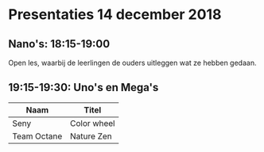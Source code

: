 # Presentaties 14 december 2018

## Nano's: 18:15-19:00 

Open les, waarbij de leerlingen de ouders uitleggen wat ze hebben gedaan.

## 19:15-19:30: Uno's en Mega's

Naam|Titel
---|---
Seny|Color wheel
Team Octane|Nature Zen
